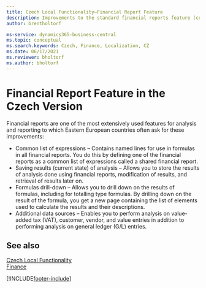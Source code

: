 ```yaml
---
title: Czech Local Functionality—Financial Report Feature
description: Improvements to the standard financial reports feature (common list of expressions, saving results, formulas drill-down, additional data sources).
author: brentholtorf

ms-service: dynamics365-business-central
ms.topic: conceptual
ms.search.keywords: Czech, Finance, Localization, CZ
ms.date: 06/17/2021
ms.reviewer: bholtorf
ms.author: bholtorf
---
```


# Financial Report Feature in the Czech Version

Financial reports are one of the most extensively used features for analysis and reporting to which Eastern European countries often ask for these improvements:

- Common list of expressions – Contains named lines for use in formulas in all financial reports. You do this by defining one of the financial reports as a common list of expressions called a shared financial report.
- Saving results (current state) of analysis – Allows you to store the results of analysis done using financial reports, modification of results, and retrieval of results later on.
- Formulas drill-down – Allows you to drill down on the results of formulas, including for totalling type formulas. By drilling down on the result of the formula, you get a new page containing the list of elements used to calculate the results and their descriptions.
- Additional data sources – Enables you to perform analysis on value-added tax (VAT), customer, vendor, and value entries in addition to performing analysis on general ledger (G/L) entries.

## See also

[Czech Local Functionality](czech-local-functionality.md)  
[Finance](../../finance.md)  

[!INCLUDE[footer-include](../../includes/footer-banner.md)]
